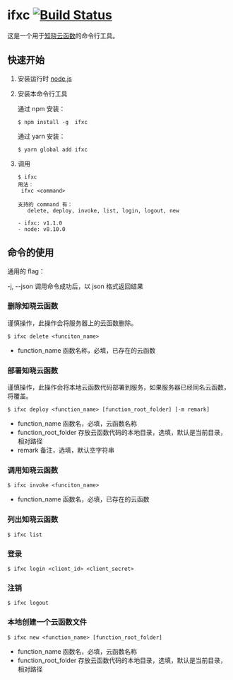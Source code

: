 # ifxc [![Build Status](https://travis-ci.org/ifanrx/faas-cli.svg?branch=master)](https://travis-ci.org/ifanrx/faas-cli)

这是一个用于[知晓云函数](https://doc.minapp.com/cloud-function/)的命令行工具。

## 快速开始

1. 安装运行时 [node.js](https://nodejs.org/)
2. 安装本命令行工具

   通过 npm 安装：

   ```
   $ npm install -g  ifxc
   ```

   通过 yarn 安装：

   ```
   $ yarn global add ifxc
   ```

3. 调用

   ```
   $ ifxc
   用法：
    ifxc <command>

   支持的 command 有：
      delete, deploy, invoke, list, login, logout, new

   - ifxc: v1.1.0
   - node: v8.10.0
   ```

## 命令的使用

通用的 flag：

-j, --json         调用命令成功后，以 json 格式返回结果

### 删除知晓云函数

谨慎操作，此操作会将服务器上的云函数删除。

```
$ ifxc delete <funciton_name>
```

* function_name 函数名称，必填，已存在的云函数

### 部署知晓云函数

谨慎操作，此操作会将本地云函数代码部署到服务，如果服务器已经同名云函数，将覆盖。

```
$ ifxc deploy <function_name> [function_root_folder] [-m remark]
```

* function_name 函数名，必填，云函数名称
* function_root_folder 存放云函数代码的本地目录，选填，默认是当前目录，相对路径
* remark 备注，选填，默认空字符串

### 调用知晓云函数

```
$ ifxc invoke <funciton_name>
```

* function_name 函数名，必填，已存在的云函数

### 列出知晓云函数

```
$ ifxc list
```

### 登录

```
$ ifxc login <client_id> <client_secret>
```
### 注销

```
$ ifxc logout
```

### 本地创建一个云函数文件

```
$ ifxc new <function_name> [function_root_folder]
```

* function_name 函数名，必填，云函数名称
* function_root_folder 存放云函数代码的本地目录，选填，默认是当前目录，相对路径
